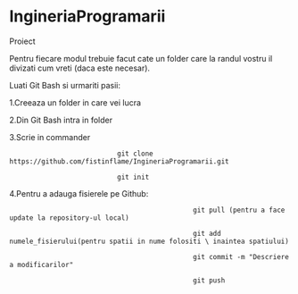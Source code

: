 # IngineriaProgramarii
Proiect

Pentru fiecare modul trebuie facut cate un folder care la randul vostru il divizati cum  vreti (daca este necesar).

Luati Git Bash si urmariti pasii:


1.Creeaza un folder in care vei lucra

2.Din Git Bash intra in folder

3.Scrie in commander

                               git clone https://github.com/fistinflame/IngineriaProgramarii.git

                               git init

4.Pentru a adauga fisierele pe Github:            

                                                  git pull (pentru a face update la repository-ul local)

                                                  git add numele_fisierului(pentru spatii in nume folositi \ inaintea spatiului)
                                                  
                                                  git commit -m "Descriere a modificarilor"
                                                  
                                                  git push
